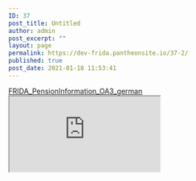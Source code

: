 ```yaml
---
ID: 37
post_title: Untitled
author: admin
post_excerpt: ""
layout: page
permalink: https://dev-frida.pantheonsite.io/37-2/
published: true
post_date: 2021-01-18 11:53:41
---
```

<!-- wp:paragraph -->
<p></p>
<!-- /wp:paragraph -->

<!-- wp:file {"id":29,"href":"https://dev-frida.pantheonsite.io/wp-content/uploads/2021/01/FRIDA_PensionInformation_OA3_german.html","showDownloadButton":false} -->
<div class="wp-block-file"><a href="https://dev-frida.pantheonsite.io/wp-content/uploads/2021/01/FRIDA_PensionInformation_OA3_german.html">FRIDA_PensionInformation_OA3_german</a></div>
<!-- /wp:file -->

<!-- wp:html -->
<iframe src="https://dev-frida.pantheonsite.io/wp-content/uploads/2021/01/FRIDA_PensionInformation_OA3_german.html"> </iframe>
<!-- /wp:html -->